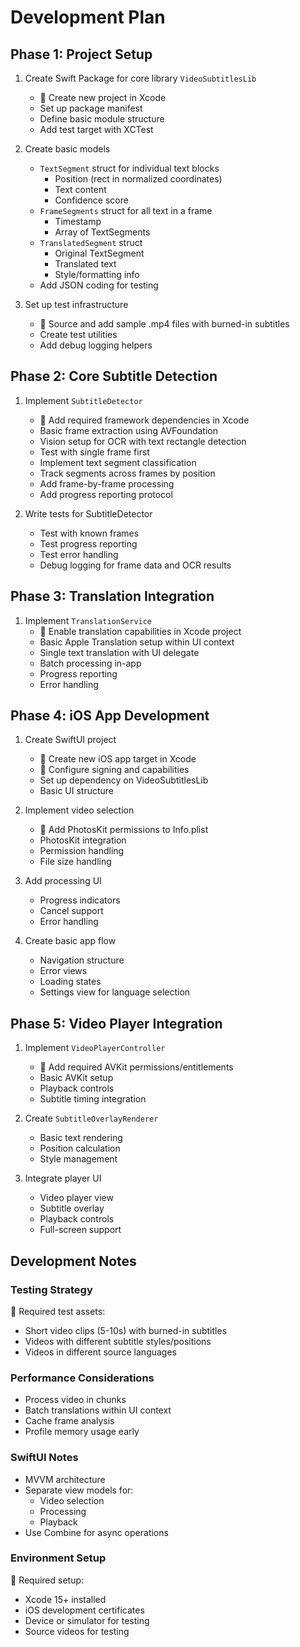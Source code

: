 # Development Plan

## Phase 1: Project Setup
1. Create Swift Package for core library `VideoSubtitlesLib`
   - 👤 Create new project in Xcode
   - Set up package manifest
   - Define basic module structure
   - Add test target with XCTest

2. Create basic models
   - `TextSegment` struct for individual text blocks
     - Position (rect in normalized coordinates)
     - Text content
     - Confidence score
   - `FrameSegments` struct for all text in a frame
     - Timestamp
     - Array of TextSegments
   - `TranslatedSegment` struct
     - Original TextSegment
     - Translated text
     - Style/formatting info
   - Add JSON coding for testing

3. Set up test infrastructure
   - 👤 Source and add sample .mp4 files with burned-in subtitles
   - Create test utilities
   - Add debug logging helpers

## Phase 2: Core Subtitle Detection
1. Implement `SubtitleDetector`
   - 👤 Add required framework dependencies in Xcode
   - Basic frame extraction using AVFoundation
   - Vision setup for OCR with text rectangle detection
   - Test with single frame first
   - Implement text segment classification
   - Track segments across frames by position
   - Add frame-by-frame processing
   - Add progress reporting protocol

2. Write tests for SubtitleDetector
   - Test with known frames
   - Test progress reporting
   - Test error handling
   - Debug logging for frame data and OCR results

## Phase 3: Translation Integration
1. Implement `TranslationService`
   - 👤 Enable translation capabilities in Xcode project
   - Basic Apple Translation setup within UI context
   - Single text translation with UI delegate
   - Batch processing in-app
   - Progress reporting
   - Error handling

## Phase 4: iOS App Development
1. Create SwiftUI project
   - 👤 Create new iOS app target in Xcode
   - 👤 Configure signing and capabilities
   - Set up dependency on VideoSubtitlesLib
   - Basic UI structure

2. Implement video selection
   - 👤 Add PhotosKit permissions to Info.plist
   - PhotosKit integration
   - Permission handling
   - File size handling

3. Add processing UI
   - Progress indicators
   - Cancel support
   - Error handling

4. Create basic app flow
   - Navigation structure
   - Error views
   - Loading states
   - Settings view for language selection

## Phase 5: Video Player Integration
1. Implement `VideoPlayerController`
   - 👤 Add required AVKit permissions/entitlements
   - Basic AVKit setup
   - Playback controls
   - Subtitle timing integration

2. Create `SubtitleOverlayRenderer`
   - Basic text rendering
   - Position calculation
   - Style management

3. Integrate player UI
   - Video player view
   - Subtitle overlay
   - Playback controls
   - Full-screen support

## Development Notes

### Testing Strategy
👤 Required test assets:
- Short video clips (5-10s) with burned-in subtitles
- Videos with different subtitle styles/positions
- Videos in different source languages

### Performance Considerations
- Process video in chunks
- Batch translations within UI context
- Cache frame analysis
- Profile memory usage early

### SwiftUI Notes
- MVVM architecture
- Separate view models for:
  - Video selection
  - Processing
  - Playback
- Use Combine for async operations

### Environment Setup
👤 Required setup:
- Xcode 15+ installed
- iOS development certificates
- Device or simulator for testing
- Source videos for testing
